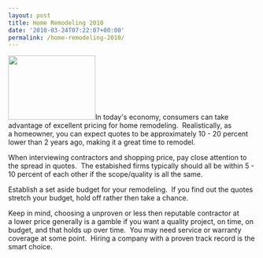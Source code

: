 ```yaml
---
layout: post
title: Home Remodeling 2010
date: '2010-03-24T07:22:07+00:00'
permalink: /home-remodeling-2010/
---
```

<a href="http://murraylampert.com/wp-content/uploads/2010/03/images3.jpg"><img class="alignright size-full wp-image-180" title="images" src="http://murraylampert.com/wp-content/uploads/2010/03/images3.jpg" alt="" width="177" height="130" /></a>In today's economy, consumers can take advantage of excellent pricing for home remodeling.  Realistically, as a homeowner, you can expect quotes to be approximately 10 - 20 percent lower than 2 years ago, making it a great time to remodel.

When interviewing contractors and shopping price, pay close attention to the spread in quotes.  The estabished firms typically should all be within 5 - 10 percent of each other if the scope/quality is all the same.

Establish a set aside budget for your remodeling.  If you find out the quotes stretch your budget, hold off rather then take a chance.

Keep in mind, choosing a unproven or less then reputable contractor at a lower price generally is a gamble if you want a quality project, on time, on budget, and that holds up over time.  You may need service or warranty coverage at some point.  Hiring a company with a proven track record is the smart choice.
